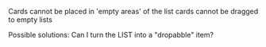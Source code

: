 Cards cannot be placed in 'empty areas' of the list
cards cannot be dragged to empty lists

Possible solutions:
Can I turn the LIST into a "dropabble" item?

